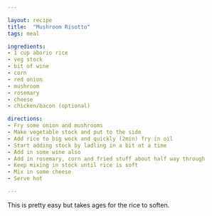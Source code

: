 ```yaml
---

layout: recipe
title:  "Mushroom Risotto"
tags: meal

ingredients:
- 1 cup aborio rice
- veg stock
- bit of wine
- corn
- red onion
- mushroom
- rosemary
- cheese
- chicken/bacon (optional)

directions:
- Fry some onion and mushrooms
- Make vegetable stock and put to the side
- Add rice to big wock and quickly (2min) fry in oil
- Start adding stock by ladling in a bit at a time
- Add in some wine also
- Add in rosemary, corn and fried stuff about half way through
- Keep mixing in stock until rice is soft
- Mix in some cheese
- Serve hot

---
```


This is pretty easy but takes ages for the rice to soften.
